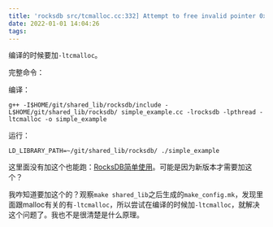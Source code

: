 ```yaml
---
title: 'rocksdb src/tcmalloc.cc:332] Attempt to free invalid pointer 0x556bc8784010'
date: 2022-01-01 14:04:26
tags:
---
```


编译的时候要加```-ltcmalloc```。

完整命令：

编译：

```shell
g++ -I$HOME/git/shared_lib/rocksdb/include -L$HOME/git/shared_lib/rocksdb/ simple_example.cc -lrocksdb -lpthread -ltcmalloc -o simple_example
```

运行：

```
LD_LIBRARY_PATH=~/git/shared_lib/rocksdb/ ./simple_example
```

这里面没有加这个也能跑：[RocksDB简单使用](https://www.jianshu.com/p/f233528c8303)。可能是因为新版本才需要加这个？

我咋知道要加这个的？观察```make shared_lib```之后生成的```make_config.mk```，发现里面跟malloc有关的有```-ltcmalloc```，所以尝试在编译的时候加```-ltcmalloc```，就解决这个问题了。我也不是很清楚是什么原理。

